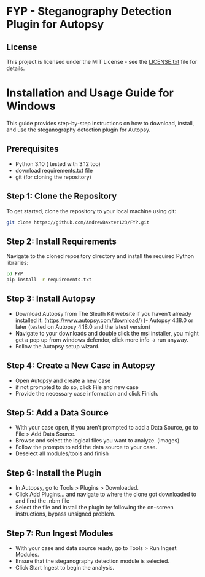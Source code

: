 # FYP - Steganography Detection Plugin for Autopsy

## License
This project is licensed under the MIT License - see the [LICENSE.txt](LICENSE.txt) file for details.

# Installation and Usage Guide for Windows

This guide provides step-by-step instructions on how to download, install, and use the steganography detection plugin for Autopsy.

## Prerequisites

- Python 3.10 ( tested with 3.12 too)
- download requirements.txt file
- git (for cloning the repository)

## Step 1: Clone the Repository

To get started, clone the repository to your local machine using git:

```bash
git clone https://github.com/AndrewBaxter123/FYP.git
```

## Step 2: Install Requirements

Navigate to the cloned repository directory and install the required Python libraries:

```bash
cd FYP
pip install -r requirements.txt
```

## Step 3: Install Autopsy

- Download Autopsy from The Sleuth Kit website if you haven't already installed it. (https://www.autopsy.com/download/) (- Autopsy 4.18.0 or later (tested on Autopsy 4.18.0 and the latest version)
- Navigate to your downloads and double click the msi installer, you might get a pop up from windows defender, click more info -> run anyway.
- Follow the Autopsy setup wizard.

## Step 4: Create a New Case in Autopsy
- Open Autopsy and create a new case
- if not prompted to do so, click File and new case
- Provide the necessary case information and click Finish.

## Step 5: Add a Data Source
- With your case open, if you aren't prompted to add a Data Source, go to File > Add Data Source.
- Browse and select the logical files you want to analyze. (images)
- Follow the prompts to add the data source to your case.
- Deselect all modules/tools and finish

## Step 6: Install the Plugin

- In Autopsy, go to Tools > Plugins > Downloaded.
- Click Add Plugins... and navigate to where the clone got downloaded to and find the .nbm file
- Select the file and install the plugin by following the on-screen instructions, bypass unsigned problem.

## Step 7: Run Ingest Modules
- With your case and data source ready, go to Tools > Run Ingest Modules.
- Ensure that the steganography detection module is selected.
- Click Start Ingest to begin the analysis.
